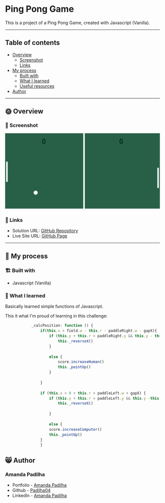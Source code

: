# Ping Pong Game

This is a project of a Ping Pong Game, created with Javascript (Vanilla). 

---
## Table of contents

- [Overview](#🌞-overview)
  - [Screenshot](#📸-screenshot)
  - [Links](#🔗-links)
- [My process](#🤔-my-process)
  - [Built with](#🏗️-built-with)
  - [What I learned](#🧠-what-i-learned)
  - [Useful resources](#👩‍💻-useful-resources)
- [Author](#😸-author)

---

## 🌞 Overview

### :camera_flash: Screenshot

![](SCREENSHOT.png)

### 🔗 Links

- Solution URL: [GitHub Repository](#)
- Live Site URL: [GitHub Page](#)

---

## 🤔 My process

### 🏗️ Built with

- Javascript (Vanilla)


### 🧠 What I learned

Basically learned simple functions of Javascript. 

This it what I'm proud of learning in this challenge:

```javascript
            _calcPosition: function () {
                if(this.x > field.w - this.r - paddleRight.w - gapX){
                    if (this.y + this.r > paddleRight.y && this.y - this.r < paddleRight.y + paddleRight.h) {
                        this._reverseX()
                    } 
                    
                    else {
                        score.increaseHuman()
                        this._pointUp()
                    }
        
                }

                if (this.x < 0 + this.r + paddleLeft.w + gapX) {
                    if (this.y + this.r > paddleLeft.y && this.y -this.r < paddleLeft.y + paddleLeft.h) {
                        this._reverseX()

                    } 
                    
                    else {
                    score.increaseComputer()
                    this._pointUp()
                }
                }
```


## 😸 Author

### Amanda Padilha
- Portfolio - [Amanda Padilha](https://amandapadi.notion.site/Amanda-Padilha-Portf-lio-f5cc302c77014bea8a538ab908342784)
- Github - [Padilha04](https://github.com/Padilha04)
- LinkedIn - [Amanda Padilha](www.linkedin.com/in/amanda-padilha)

